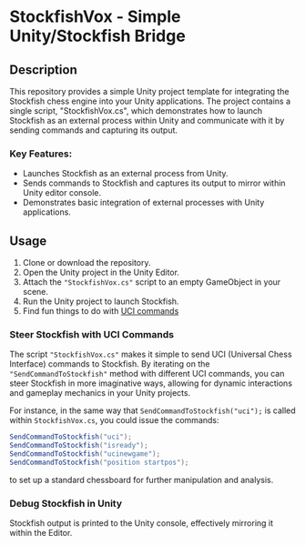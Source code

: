 # StockfishVox - Simple Unity/Stockfish Bridge

## Description
This repository provides a simple Unity project template for integrating the Stockfish chess engine into your Unity applications. The project contains a single script, "StockfishVox.cs", which demonstrates how to launch Stockfish as an external process within Unity and communicate with it by sending commands and capturing its output.

### Key Features:
- Launches Stockfish as an external process from Unity.
- Sends commands to Stockfish and captures its output to mirror within Unity editor console.
- Demonstrates basic integration of external processes with Unity applications.

## Usage
1. Clone or download the repository.
2. Open the Unity project in the Unity Editor.
3. Attach the `"StockfishVox.cs"` script to an empty GameObject in your scene.
4. Run the Unity project to launch Stockfish.
5. Find fun things to do with [UCI commands](https://disservin.github.io/stockfish-docs/stockfish-wiki/UCI-&-Commands.html)

### Steer Stockfish with UCI Commands
The script `"StockfishVox.cs"` makes it simple to send UCI (Universal Chess Interface) commands to Stockfish. By iterating on the `"SendCommandToStockfish"` method with different UCI commands, you can steer Stockfish in more imaginative ways, allowing for dynamic interactions and gameplay mechanics in your Unity projects.

For instance, in the same way that `SendCommandToStockfish("uci");` is called within `StockfishVox.cs`, you could issue the commands:
```csharp 
SendCommandToStockfish("uci");
SendCommandToStockfish("isready");
SendCommandToStockfish("ucinewgame");
SendCommandToStockfish("position startpos");
```

to set up a standard chessboard for further manipulation and analysis.

### Debug Stockfish in Unity
Stockfish output is printed to the Unity console, effectively mirroring it within the Editor.


